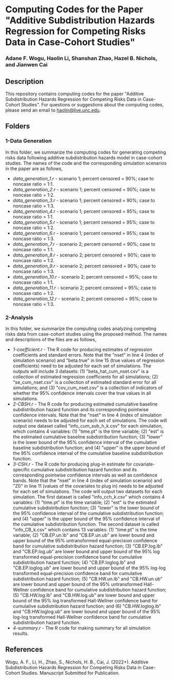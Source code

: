 # Computing Codes for the Paper "Additive Subdistribution Hazards Regression for Competing Risks Data in Case-Cohort Studies"
### Adane F. Wogu, Haolin Li, Shanshan Zhao, Hazel B. Nichols, and Jianwen Cai

## Description

This repository contains computing codes for the paper "Additive Subdistribution Hazards Regression for Competing Risks Data in Case-Cohort Studies". For questions or suggestions about the computing codes, please send an email to haolin@live.unc.edu.

## Folders 

### 1-Data Generation

In this folder, we summarize the computing codes for generating competing risks data following additive subdistribution hazards model in case-cohort studies. The names of the code and the corresponding simulation scenarios in the paper are as follows,

* *data_generation_1.r* - scenario 1; percent censored = 90%; case to noncase ratio = 1:1. 
* *data_generation_2.r* - scenario 1; percent censored = 90%; case to noncase ratio = 1:2. 
* *data_generation_3.r* - scenario 1; percent censored = 90%; case to noncase ratio = 1:3. 
* *data_generation_4.r* - scenario 1; percent censored = 95%; case to noncase ratio = 1:1. 
* *data_generation_5.r* - scenario 1; percent censored = 95%; case to noncase ratio = 1:2. 
* *data_generation_6.r* - scenario 1; percent censored = 95%; case to noncase ratio = 1:3. 
* *data_generation_7.r* - scenario 2; percent censored = 90%; case to noncase ratio = 1:1. 
* *data_generation_8.r* - scenario 2; percent censored = 90%; case to noncase ratio = 1:2. 
* *data_generation_9.r* - scenario 2; percent censored = 90%; case to noncase ratio = 1:3. 
* *data_generation_10.r* - scenario 2; percent censored = 95%; case to noncase ratio = 1:1. 
* *data_generation_11.r* - scenario 2; percent censored = 95%; case to noncase ratio = 1:2. 
* *data_generation_12.r* - scenario 2; percent censored = 95%; case to noncase ratio = 1:3. 

### 2-Analysis

In this folder, we summarize the computing codes analyzing competing risks data from case-cohort studies using the proposed method. The names and descriptions of the files are as follows,

* *1-coefficient.r* - The R code for producing estimates of regression coefficients and standard errors. Note that the "nset" in line 4 (index of simulation scenario) and "beta.true" in line 15 (true values of regression coefficients) need to be adjusted for each set of simulations. The outputs will include 3 datasets: (1) "beta_hat_cum_nset.csv" is a collection of estimated regression coefficients for all simulations; (2) "se_cum_nset.csv" is a collection of estimated standard error for all simulations; and (3) "cov_cum_nset.csv" is a collection of indicators of whether the 95% confidence intervals cover the true values in all simulations.
* *2-CBSH.r* - The R code for producing estimated cumulative baseline subdistribution hazard function and its corresponding pointwise confidence intervals. Note that the "nset" in line 4 (index of simulation scenario) needs to be adjusted for each set of simulations. The code will output one dataset called "info_cum_sub_h_k.csv" for each simulation, which contains 4 variables: (1) "time.pt" is the time variable; (2) "est" is the estimated cumulative baseline subdistribution function; (3) "lower" is the lower bound of the 95% confidence interval of the cumulative baseline subdistribution function; and (4) "upper" is the upper bound of the 95% confidence interval of the cumulative baseline subdistribution function. 
* *3-CSH.r* - The R code for producing plug-in estimate for covariate-specific cumulative subdistribution hazard function and its corresponding pointwise confidence intervals as well as confidence bands. Note that the "nset" in line 4 (index of simulation scenario) and "Z0" in line 11 (values of the covariates to plug in) needs to be adjusted for each set of simulations. The code will output two datasets for each simulation. The first dataset is called "info_cch_k.csv" which contains 4 variables: (1) "time.pt" is the time variable; (2) "est" is the estimated cumulative subdistribution function; (3) "lower" is the lower bound of the 95% confidence interval of the cumulative subdistribution function; and (4) "upper" is the upper bound of the 95% confidence interval of the cumulative subdistribution function. The second dataset is called "info_CB_k.csv" which contains 13 variables: (1) "time.pt" is the time variable; (2) "CB.EP.un.lb" and "CB.EP.un.ub" are lower bound and upper bound of the 95% untransformed equal-precision confidence band for cumulative subdistribution hazard function; (3) "CB.EP.log.lb" and "CB.EP.log.ub" are lower bound and upper bound of the 95% log transformed equal-precision confidence band for cumulative subdistribution hazard function; (4) "CB.EP.loglog.lb" and "CB.EP.loglog.ub" are lower bound and upper bound of the 95% log-log transformed equal-precision confidence band for cumulative subdistribution hazard function; (5) "CB.HW.un.lb" and "CB.HW.un.ub" are lower bound and upper bound of the 95% untransformed Hall-Wellner confidence band for cumulative subdistribution hazard function; (5) "CB.HW.log.lb" and "CB.HW.log.ub" are lower bound and upper bound of the 95% log transformed Hall-Wellner confidence band for cumulative subdistribution hazard function; and (6) "CB.HW.loglog.lb" and "CB.HW.loglog.ub" are lower bound and upper bound of the 95% log-log transformed Hall-Wellner confidence band for cumulative subdistribution hazard function. 
* *4-summary.r* - The R code for making summary for all simulation results.

## References

Wogu, A. F., Li, H., Zhao, S., Nichols, H. B., Cai, J. (2022+). Additive Subdistribution Hazards Regression for Competing Risks Data in Case-Cohort Studies. Manuscript Submitted for Publication.
